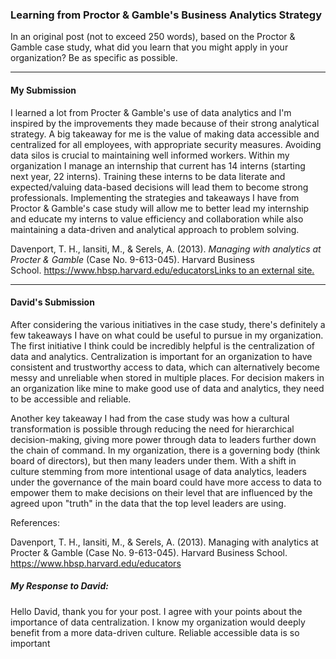 ### Learning from Proctor & Gamble's Business Analytics Strategy

In an original post (not to exceed 250 words), based on the Proctor & Gamble case study, what did you learn that you might apply in your organization? Be as specific as possible.

---

#### My Submission
I learned a lot from Procter & Gamble's use of data analytics and I'm inspired by the improvements they made because of their strong analytical strategy. A big takeaway for me is the value of making data accessible and centralized for all employees, with appropriate security measures. Avoiding data silos is crucial to maintaining well informed workers. Within my organization I manage an internship that current has 14 interns (starting next year, 22 interns). Training these interns to be data literate and expected/valuing data-based decisions will lead them to become strong professionals. Implementing the strategies and takeaways I have from Proctor & Gamble's case study will allow me to better lead my internship and educate my interns to value efficiency and collaboration while also maintaining a data-driven and analytical approach to problem solving.  

Davenport, T. H., Iansiti, M., & Serels, A. (2013). _Managing with analytics at Procter & Gamble_ (Case No. 9-613-045). Harvard Business School. [https://www.hbsp.harvard.edu/educatorsLinks to an external site.](https://www.hbsp.harvard.edu/educators)

---
#### David's Submission
After considering the various initiatives in the case study, there's definitely a few takeaways I have on what could be useful to pursue in my organization. The first initiative I think could be incredibly helpful is the centralization of data and analytics. Centralization is important for an organization to have consistent and trustworthy access to data, which can alternatively become messy and unreliable when stored in multiple places. For decision makers in an organization like mine to make good use of data and analytics, they need to be accessible and reliable.

Another key takeaway I had from the case study was how a cultural transformation is possible through reducing the need for hierarchical decision-making, giving more power through data to leaders further down the chain of command. In my organization, there is a governing body (think board of directors), but then many leaders under them. With a shift in culture stemming from more intentional usage of data analytics, leaders under the governance of the main board could have more access to data to empower them to make decisions on their level that are influenced by the agreed upon "truth" in the data that the top level leaders are using.

References:

Davenport, T. H., Iansiti, M., & Serels, A. (2013). Managing with analytics at Procter & Gamble (Case No. 9-613-045). Harvard Business School. https://www.hbsp.harvard.edu/educators

##### My Response to David:
Hello David, thank you for your post. I agree with your points about the importance of data centralization. I know my organization would deeply benefit from a more data-driven culture. Reliable accessible data is so important 